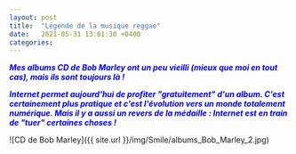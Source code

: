 ```yaml
---
layout: post
title:  "Légende de la musique reggae"
date:   2021-05-31 13:01:30 +0400
categories: 
---
```


<span style="color: blue">***Mes albums CD de Bob Marley ont un peu vieilli (mieux que moi en tout cas), mais ils sont toujours là !***</span>

<span style="color: blue">***Internet permet aujourd'hui de profiter "gratuitement" d'un album. C'est certainement plus pratique et c'est l'évolution vers un monde totalement numérique. Mais il y a aussi un revers de la médaille : Internet est en train de "tuer" certaines choses !***</span>

![CD de Bob Marley]({{ site.url }}/img/Smile/albums_Bob_Marley_2.jpg)